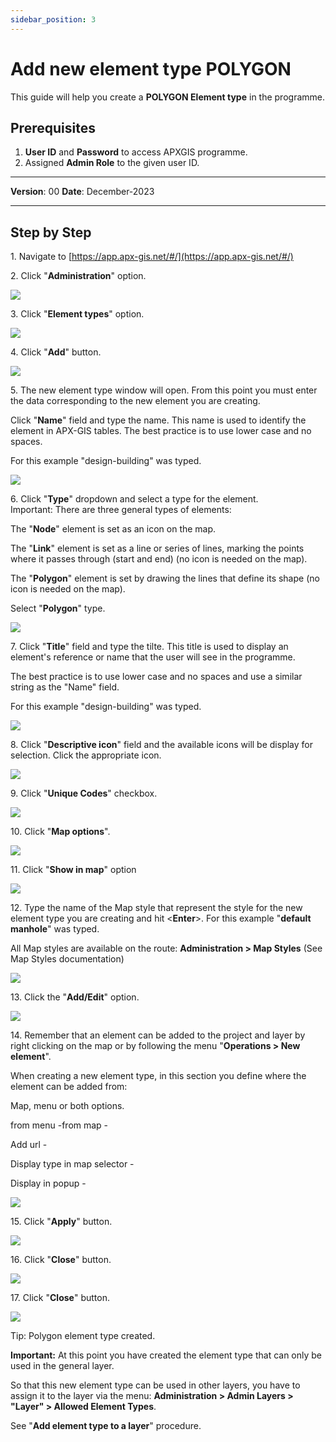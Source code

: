 ```yaml
---
sidebar_position: 3
---
```


# Add new element type POLYGON

This guide will help you create a **POLYGON Element type** in the programme.

## **Prerequisites**
1.	**User ID** and **Password** to access APXGIS programme.
2.	Assigned **Admin Role** to the given user ID.


------------

**Version**: 00
**Date**: December-2023

------------
## **Step by Step**


1\. Navigate to [https://app.apx-gis.net/#/](https://app.apx-gis.net/#/)


2\. Click "**Administration**" option.

![](static/img/downloads/03-create-element-type-polygon_1.jpeg)


3\. Click "**Element types**" option.

![](static/img/downloads/03-create-element-type-polygon_2.jpeg)


4\. Click "**Add**" button.

![](static/img/downloads/03-create-element-type-polygon_3.jpeg)


5\. The new element type window will open. From this point you must enter the data corresponding to the new element you are creating.

 Click "**Name**" field and type the name. This name is used to identify the element in APX-GIS tables. The best practice is to use lower case and no spaces.

 For this example "design-building" was typed.

![](static/img/downloads/03-create-element-type-polygon_4.jpeg)


6\. Click "**Type**" dropdown and select a type for the element.\
 Important: There are three general types of elements:

The "**Node**" element is set as an icon on the map.

The "**Link**" element is set as a line or series of lines, marking the points where it passes through (start and end) (no icon is needed on the map).

The "**Polygon**" element is set by drawing the lines that define its shape (no icon is needed on the map).

Select "**Polygon**" type.

![](static/img/downloads/03-create-element-type-polygon_5.jpeg)


7\. Click "**Title**" field and type the tilte. This title is used to display an element's reference or name that the user will see in the programme. 

The best practice is to use lower case and no spaces and use a similar string as the "Name" field.

For this example "design-building" was typed.

![](static/img/downloads/03-create-element-type-polygon_6.jpeg)


8\. Click "**Descriptive icon**" field and the available icons will be display for selection. Click the appropriate icon.

![](static/img/downloads/03-create-element-type-polygon_7.jpeg)


9\. Click "**Unique Codes**" checkbox.

![](static/img/downloads/03-create-element-type-polygon_8.jpeg)


10\. Click "**Map options**".

![](static/img/downloads/03-create-element-type-polygon_9.jpeg)


11\. Click "**Show in map**" option

![](static/img/downloads/03-create-element-type-polygon_10.jpeg)


12\. Type the name of the Map style that represent the style for the new element type you are creating and hit &lt;**Enter**&gt;. For this example "**default manhole**" was typed.

All Map styles are available on the route: **Administration &gt; Map Styles** (See Map Styles documentation)

![](static/img/downloads/03-create-element-type-polygon_11.jpeg)


13\. Click the "**Add/Edit**" option.

![](static/img/downloads/03-create-element-type-polygon_12.jpeg)


14\. Remember that an element can be added to the project and layer by right clicking on the map or by following the menu "**Operations &gt; New element**".

When creating a new element type, in this section you define where the element can be added from:

Map, menu or both options.

from menu -from map -

Add url -

Display type in map selector -

Display in popup -

![](static/img/downloads/03-create-element-type-polygon_13.jpeg)


15\. Click "**Apply**" button.

![](static/img/downloads/03-create-element-type-polygon_14.jpeg)


16\. Click "**Close**" button.

![](static/img/downloads/03-create-element-type-polygon_15.jpeg)


17\. Click "**Close**" button.

![](static/img/downloads/03-create-element-type-polygon_16.jpeg)


Tip: Polygon element type created.

**Important:** At this point you have created the element type that can only be used in the general layer.

So that this new element type can be used in other layers, you have to assign it to the layer via the menu: **Administration &gt; Admin Layers &gt; "Layer" &gt; Allowed Element Types**.

See "**Add element type to a layer**" procedure.

